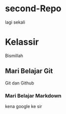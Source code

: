 # second-Repo
lagi sekali

# Kelassir

Bismillah

## Mari Belajar Git 
Git dan Github

### Mari Belajar Markdown
kena google ke sir
